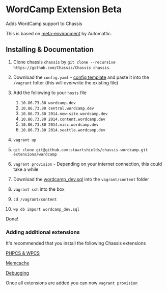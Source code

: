 # WordCamp Extension Beta
Adds WordCamp support to Chassis

This is based on [meta-environment](https://github.com/WordPress/meta-environment) by Automattic.

## Installing & Documentation

1. Clone chassis `chassis` by `git clone --recursive https://github.com/Chassis/Chassis chassis`.
2. Download the `config.yaml` - [config template](https://gist.github.com/stuartshields/7673027fa016506d29e061a788a1bde6) and paste it into the `/vagrant` folter (this will overwrite the existing file)
3. Add the following to your `hosts` file
	1. `10.86.73.80 wordcamp.dev`
	2. `10.86.73.80 central.wordcamp.dev`
	3. `10.86.73.80 2014.new-site.wordcamp.dev`
	4. `10.86.73.80 2014.content.wordcamp.dev`
	5. `10.86.73.80 2014.misc.wordcamp.dev`
	6. `10.86.73.80 2014.seattle.wordcamp.dev`
	
4. `vagrant up`
5. `git clone git@github.com:stuartshields/chassis-wordcamp.git extensions/wordcamp`
6. `vagrant provision` - Depending on your internet connection, this could take a while
7. Download the [wordcamp_dev.sql](https://raw.githubusercontent.com/WordPress/meta-environment/master/wordcamp.dev/provision/wordcamp_dev.sql) into the `vagrant/content` folder
8. `vagrant ssh` into the box
9. `cd /vagrant/content`
10. `wp db import wordcamp_dev.sql`

Done!

### Adding additional extensions
It's recommended that you install the following Chassis extensions

[PHPCS & WPCS](https://github.com/Chassis/phpcs)

[Memcache](https://github.com/Chassis/memcache)

[Debugging](https://github.com/Chassis/Debugging)

Once all extensions are added you can now `vagrant provision`
